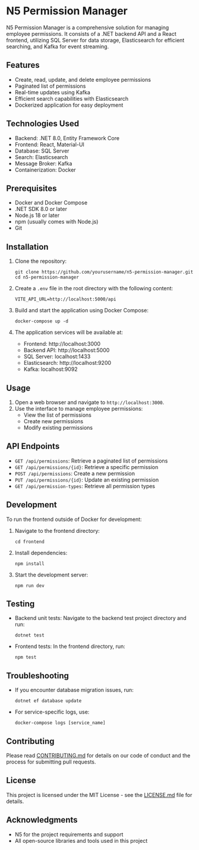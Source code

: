 # N5 Permission Manager

N5 Permission Manager is a comprehensive solution for managing employee permissions. It consists of a .NET backend API and a React frontend, utilizing SQL Server for data storage, Elasticsearch for efficient searching, and Kafka for event streaming.

## Features

- Create, read, update, and delete employee permissions
- Paginated list of permissions
- Real-time updates using Kafka
- Efficient search capabilities with Elasticsearch
- Dockerized application for easy deployment

## Technologies Used

- Backend: .NET 8.0, Entity Framework Core
- Frontend: React, Material-UI
- Database: SQL Server
- Search: Elasticsearch
- Message Broker: Kafka
- Containerization: Docker

## Prerequisites

- Docker and Docker Compose
- .NET SDK 8.0 or later
- Node.js 18 or later
- npm (usually comes with Node.js)
- Git

## Installation

1. Clone the repository:

   ```
   git clone https://github.com/yourusername/n5-permission-manager.git
   cd n5-permission-manager
   ```

2. Create a `.env` file in the root directory with the following content:

   ```
   VITE_API_URL=http://localhost:5000/api
   ```

3. Build and start the application using Docker Compose:

   ```
   docker-compose up -d
   ```

4. The application services will be available at:
   - Frontend: http://localhost:3000
   - Backend API: http://localhost:5000
   - SQL Server: localhost:1433
   - Elasticsearch: http://localhost:9200
   - Kafka: localhost:9092

## Usage

1. Open a web browser and navigate to `http://localhost:3000`.
2. Use the interface to manage employee permissions:
   - View the list of permissions
   - Create new permissions
   - Modify existing permissions

## API Endpoints

- `GET /api/permissions`: Retrieve a paginated list of permissions
- `GET /api/permissions/{id}`: Retrieve a specific permission
- `POST /api/permissions`: Create a new permission
- `PUT /api/permissions/{id}`: Update an existing permission
- `GET /api/permission-types`: Retrieve all permission types

## Development

To run the frontend outside of Docker for development:

1. Navigate to the frontend directory:

   ```
   cd frontend
   ```

2. Install dependencies:

   ```
   npm install
   ```

3. Start the development server:
   ```
   npm run dev
   ```

## Testing

- Backend unit tests: Navigate to the backend test project directory and run:

  ```
  dotnet test
  ```

- Frontend tests: In the frontend directory, run:
  ```
  npm test
  ```

## Troubleshooting

- If you encounter database migration issues, run:

  ```
  dotnet ef database update
  ```

- For service-specific logs, use:
  ```
  docker-compose logs [service_name]
  ```

## Contributing

Please read [CONTRIBUTING.md](CONTRIBUTING.md) for details on our code of conduct and the process for submitting pull requests.

## License

This project is licensed under the MIT License - see the [LICENSE.md](LICENSE.md) file for details.

## Acknowledgments

- N5 for the project requirements and support
- All open-source libraries and tools used in this project

